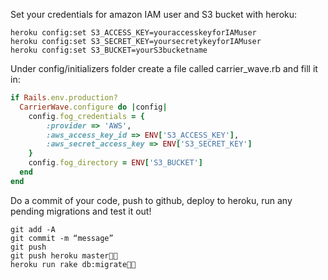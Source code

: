 Set your credentials for amazon IAM user and S3 bucket with heroku:

    heroku config:set S3_ACCESS_KEY=youraccesskeyforIAMuser
    heroku config:set S3_SECRET_KEY=yoursecretykeyforIAMuser
    heroku config:set S3_BUCKET=yourS3bucketname

Under config/initializers folder create a file called carrier_wave.rb and fill it in:
```ruby
if Rails.env.production?
  CarrierWave.configure do |config|
    config.fog_credentials = {
        :provider => 'AWS',
        :aws_access_key_id => ENV['S3_ACCESS_KEY'],
        :aws_secret_access_key => ENV['S3_SECRET_KEY']
    }
    config.fog_directory = ENV['S3_BUCKET']
  end
end
```
Do a commit of your code, push to github, deploy to heroku, run any pending migrations and test it out!

    git add -A
    git commit -m “message”
    git push
    git push heroku master
    heroku run rake db:migrate
